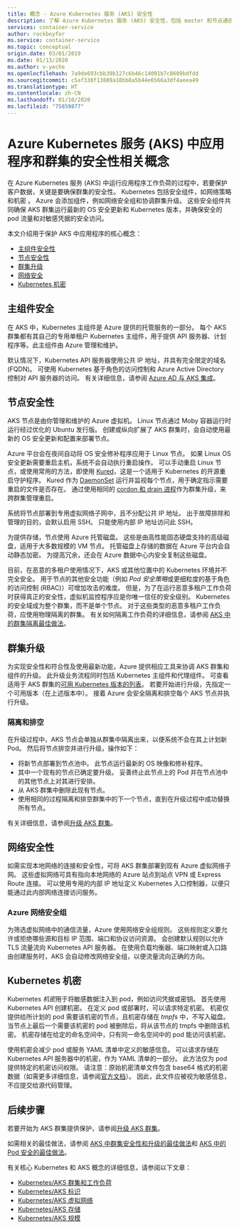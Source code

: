 ```yaml
---
title: 概念 - Azure Kubernetes 服务 (AKS) 安全性
description: 了解 Azure Kubernetes 服务 (AKS) 安全性，包括 master 和节点通信、网络策略和 Kubernetes 机密。
services: container-service
author: rockboyfor
ms.service: container-service
ms.topic: conceptual
origin.date: 03/01/2019
ms.date: 01/13/2020
ms.author: v-yeche
ms.openlocfilehash: 7a9de693cbb39b127c6b46c14091b7c8609bdfdd
ms.sourcegitcommit: c5af330f13889a18bb8a5b44e6566a3df4aeea49
ms.translationtype: HT
ms.contentlocale: zh-CN
ms.lasthandoff: 01/10/2020
ms.locfileid: "75859877"
---
```

# <a name="security-concepts-for-applications-and-clusters-in-azure-kubernetes-service-aks"></a>Azure Kubernetes 服务 (AKS) 中应用程序和群集的安全性相关概念

在 Azure Kubernetes 服务 (AKS) 中运行应用程序工作负荷的过程中，若要保护客户数据，关键是要确保群集的安全性。 Kubernetes 包括安全组件，如网络策略和机密   。 Azure 会添加组件，例如网络安全组和协调群集升级。 这些安全组件共同确保 AKS 群集运行最新的 OS 安全更新和 Kubernetes 版本，并确保安全的 pod 流量和对敏感凭据的安全访问。

本文介绍用于保护 AKS 中应用程序的核心概念：

- [主组件安全性](#master-security)
- [节点安全性](#node-security)
- [群集升级](#cluster-upgrades)
- [网络安全](#network-security)
- [Kubernetes 机密](#kubernetes-secrets)

## <a name="master-security"></a>主组件安全

在 AKS 中，Kubernetes 主组件是 Azure 提供的托管服务的一部分。 每个 AKS 群集都有其自己的专用单租户 Kubernetes 主组件，用于提供 API 服务器、计划程序等。此主组件由 Azure 管理和维护。

<!--MOONCAKE: Update from Microsoft to Azure-->

默认情况下，Kubernetes API 服务器使用公共 IP 地址，并具有完全限定的域名 (FQDN)。 可使用 Kubernetes 基于角色的访问控制和 Azure Active Directory 控制对 API 服务器的访问。 有关详细信息，请参阅 [Azure AD 与 AKS 集成][aks-aad]。

## <a name="node-security"></a>节点安全性

AKS 节点是由你管理和维护的 Azure 虚拟机。 Linux 节点通过 Moby 容器运行时运行经过优化的 Ubuntu 发行版。 创建或纵向扩展了 AKS 群集时，会自动使用最新的 OS 安全更新和配置来部署节点。

<!--MOONCAKE: Not Available on  Windows Server nodes (currently in preview in AKS) -->

Azure 平台会在夜间自动将 OS 安全修补程序应用于 Linux 节点。 如果 Linux OS 安全更新需要重启主机，系统不会自动执行重启操作。 可以手动重启 Linux 节点，或使用常用的方法，即使用 [Kured][kured]，这是一个适用于 Kubernetes 的开源重启守护程序。 Kured 作为 [DaemonSet][aks-daemonsets] 运行并监视每个节点，用于确定指示需要重启的文件是否存在。 通过使用相同的 [cordon 和 drain 进程](#cordon-and-drain)作为群集升级，来跨群集管理重启。

<!--MOONCAKE: Not Available on For Windows Server nodes (currently in preview in AKS)-->

系统将节点部署到专用虚拟网络子网中，且不分配公共 IP 地址。 出于故障排除和管理的目的，会默认启用 SSH。 只能使用内部 IP 地址访问此 SSH。

为提供存储，节点使用 Azure 托管磁盘。 这些是由高性能固态硬盘支持的高级磁盘，适用于大多数规模的 VM 节点。 托管磁盘上存储的数据在 Azure 平台内会自动静态加密。 为提高冗余，还会在 Azure 数据中心内安全复制这些磁盘。

目前，在恶意的多租户使用情况下，AKS 或其他位置中的 Kubernetes 环境并不完全安全。 用于节点的其他安全功能（例如 *Pod 安全策略*或更细粒度的基于角色的访问控制 (RBAC)）可增加攻击的难度。 但是，为了在运行恶意多租户工作负荷时获得真正的安全性，虚拟机监控程序应是你唯一信任的安全级别。 Kubernetes 的安全域成为整个群集，而不是单个节点。 对于这些类型的恶意多租户工作负荷，应使用物理隔离的群集。 有关如何隔离工作负荷的详细信息，请参阅 [AKS 中的群集隔离最佳做法][cluster-isolation]。

## <a name="cluster-upgrades"></a>群集升级

为实现安全性和符合性及使用最新功能，Azure 提供相应工具来协调 AKS 群集和组件的升级。 此升级业务流程同时包括 Kubernetes 主组件和代理组件。 可查看适用于 AKS 群集的[可用 Kubernetes 版本的列表](supported-kubernetes-versions.md)。 若要开始进行升级，先指定一个可用版本（在上述版本中）。 接着 Azure 会安全隔离和排空每个 AKS 节点并执行升级。

### <a name="cordon-and-drain"></a>隔离和排空

在升级过程中，AKS 节点会单独从群集中隔离出来，以便系统不会在其上计划新 Pod。 然后将节点排空并进行升级，操作如下：

- 将新节点部署到节点池中。 此节点运行最新的 OS 映像和修补程序。
- 其中一个现有的节点已确定要升级。 妥善终止此节点上的 Pod 并在节点池中的其他节点上对其进行安排。
- 从 AKS 群集中删除此现有节点。
- 使用相同的过程隔离和排空群集中的下一个节点，直到在升级过程中成功替换所有节点。

有关详细信息，请参阅[升级 AKS 群集][aks-upgrade-cluster]。

## <a name="network-security"></a>网络安全性

如需实现本地网络的连接和安全性，可将 AKS 群集部署到现有 Azure 虚拟网络子网。 这些虚拟网络可具有指向本地网络的 Azure 站点到站点 VPN 或 Express Route 连接。 可以使用专用的内部 IP 地址定义 Kubernetes 入口控制器，以便只能通过此内部网络连接访问服务。

### <a name="azure-network-security-groups"></a>Azure 网络安全组

为筛选虚拟网络中的通信流量，Azure 使用网络安全组规则。 这些规则定义要允许或拒绝哪些源和目标 IP 范围、端口和协议访问资源。 会创建默认规则以允许 TLS 流量流向 Kubernetes API 服务器。 在使用负载均衡器、端口映射或入口路由创建服务时，AKS 会自动修改网络安全组，以便流量流向正确的方向。

## <a name="kubernetes-secrets"></a>Kubernetes 机密

Kubernetes *机密*用于将敏感数据注入到 pod，例如访问凭据或密钥。 首先使用 Kubernetes API 创建机密。 在定义 pod 或部署时，可以请求特定机密。 机密仅提供给所计划的 pod 需要该机密的节点，且机密存储在 *tmpfs* 中，不写入磁盘。 当节点上最后一个需要该机密的 pod 被删除后，将从该节点的 tmpfs 中删除该机密。 机密存储在给定的命名空间中，只有同一命名空间中的 pod 能访问该机密。

使用机密会减少 pod 或服务 YAML 清单中定义的敏感信息。 可以请求存储在 Kubernetes API 服务器中的机密，作为 YAML 清单的一部分。 此方法仅为 pod 提供特定的机密访问权限。 请注意：原始机密清单文件包含 base64 格式的机密数据（如需更多详细信息，请参阅[官方文档][secret-risks]）。 因此，此文件应被视为敏感信息，不应提交给源代码管理。

## <a name="next-steps"></a>后续步骤

若要开始为 AKS 群集提供保护，请参阅[升级 AKS 群集][aks-upgrade-cluster]。

如需相关的最佳做法，请参阅 [AKS 中群集安全性和升级的最佳做法][operator-best-practices-cluster-security]和 [AKS 中的 Pod 安全的最佳做法][developer-best-practices-pod-security]。

有关核心 Kubernetes 和 AKS 概念的详细信息，请参阅以下文章：

- [Kubernetes/AKS 群集和工作负荷][aks-concepts-clusters-workloads]
- [Kubernetes/AKS 标识][aks-concepts-identity]
- [Kubernetes/AKS 虚拟网络][aks-concepts-network]
- [Kubernetes/AKS 存储][aks-concepts-storage]
- [Kubernetes/AKS 规模][aks-concepts-scale]

<!-- LINKS - External -->

[kured]: https://github.com/weaveworks/kured
[kubernetes-network-policies]: https://kubernetes.io/docs/concepts/services-networking/network-policies/
[secret-risks]: https://kubernetes.io/docs/concepts/configuration/secret/#risks

<!-- LINKS - Internal -->

[aks-daemonsets]: concepts-clusters-workloads.md#daemonsets
[aks-upgrade-cluster]: upgrade-cluster.md
[aks-aad]: azure-ad-integration.md
[aks-concepts-clusters-workloads]: concepts-clusters-workloads.md
[aks-concepts-identity]: concepts-identity.md
[aks-concepts-scale]: concepts-scale.md
[aks-concepts-storage]: concepts-storage.md
[aks-concepts-network]: concepts-network.md
[cluster-isolation]: operator-best-practices-cluster-isolation.md
[operator-best-practices-cluster-security]: operator-best-practices-cluster-security.md
[developer-best-practices-pod-security]:developer-best-practices-pod-security.md

<!--Not Available on [nodepool-upgrade]: use-multiple-node-pools.md#upgrade-a-node-pool-->
<!-- Update_Description: wording update, update link -->